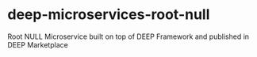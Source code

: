 # deep-microservices-root-null
Root NULL Microservice built on top of DEEP Framework and published in DEEP Marketplace
